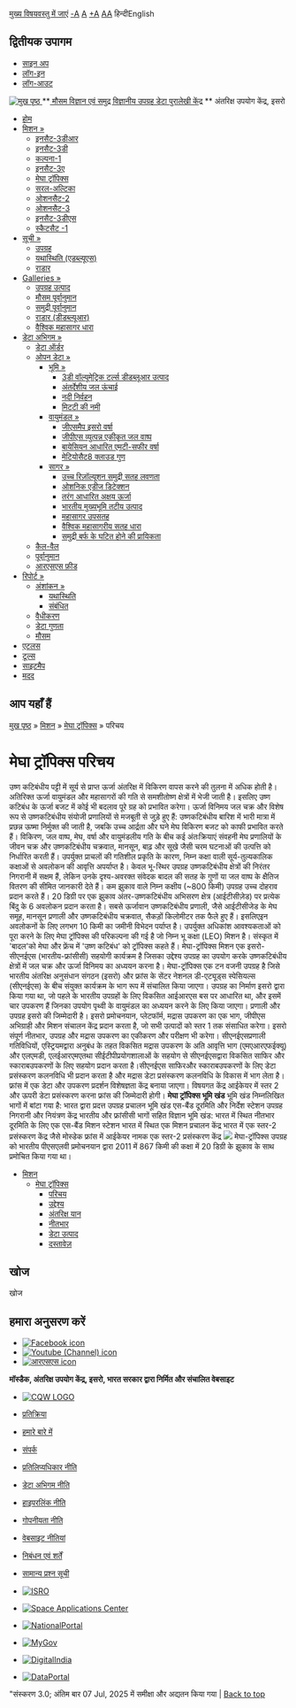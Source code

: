 [मुख्य विषयवस्तु में जाएं](https://www.mosdac.gov.in/megha-tropiques-introduction?language=hi#main-content "Skip to main Content")
[-A](javascript:;) [A](javascript:;) [+A](javascript:;)
[A](javascript:drupalHighContrast.enableStyles\(\))[A](javascript:drupalHighContrast.disableStyles\(\))
हिन्दीEnglish
## द्वितीयक उपागम
  * [साइन अप](https://www.mosdac.gov.in/internal/registration?language=hi)
  * [लॉग-इन](https://www.mosdac.gov.in/internal/uops?language=hi)
  * [लॉग-आउट](https://www.mosdac.gov.in/internal/logout?language=hi)

[ ![मुख पृष्ठ](https://www.mosdac.gov.in/sites/default/files/mosdac_small.png) ](https://www.mosdac.gov.in/?language=hi "मुख पृष्ठ")
**[ मौसम विज्ञान एवं समुद्र विज्ञानीय उपग्रह डेटा पुरालेखी केंद्र](https://www.mosdac.gov.in/?language=hi "मुख पृष्ठ") **
अंतरिक्ष उपयोग केंद्र, इसरो 
  * [होम](https://www.mosdac.gov.in/?language=hi)
  * [मिशन »](https://www.mosdac.gov.in/megha-tropiques-introduction?language=hi)
    * [इनसैट-3डीआर](https://www.mosdac.gov.in/insat-3dr?language=hi)
    * [इनसैट-3डी](https://www.mosdac.gov.in/insat-3d?language=hi)
    * [कल्पना-1](https://www.mosdac.gov.in/kalpana-1?language=hi)
    * [इनसैट-3ए](https://www.mosdac.gov.in/insat-3a?language=hi)
    * [मेघा ट्रॉपिक्स](https://www.mosdac.gov.in/megha-tropiques?language=hi)
    * [सरल-अल्टिका](https://www.mosdac.gov.in/saral-altika?language=hi)
    * [ओशनसैट-2](https://www.mosdac.gov.in/oceansat-2?language=hi)
    * [ओशनसैट-3](https://www.mosdac.gov.in/oceansat-3?language=hi)
    * [इनसैट-3डीएस](https://www.mosdac.gov.in/insat-3ds?language=hi)
    * [स्कैटसैट -1](https://www.mosdac.gov.in/scatsat-1?language=hi)
  * [सूची »](https://www.mosdac.gov.in/megha-tropiques-introduction?language=hi)
    * [उपग्रह](https://www.mosdac.gov.in/internal/catalog-satellite?language=hi)
    * [यथास्थिति (एडब्ल्यूएस)](https://www.mosdac.gov.in/internal/catalog-insitu?language=hi)
    * [राडार](https://www.mosdac.gov.in/internal/catalog-radar?language=hi)
  * [Galleries »](https://www.mosdac.gov.in/megha-tropiques-introduction?language=hi)
    * [ उपग्रह उत्पाद](https://www.mosdac.gov.in/internal/gallery?language=hi)
    * [मौसम पूर्वानुमान](https://www.mosdac.gov.in/internal/gallery/weather?language=hi)
    * [समुद्री पूर्वानुमान](https://www.mosdac.gov.in/internal/gallery/ocean?language=hi)
    * [राडार (डीडब्ल्यूआर)](https://www.mosdac.gov.in/internal/gallery/dwr?language=hi)
    * [वैश्विक महासागर धारा](https://www.mosdac.gov.in/internal/gallery/current?language=hi)
  * [डेटा अभिगम »](https://www.mosdac.gov.in/megha-tropiques-introduction?language=hi)
    * [डेटा ऑर्डर](https://www.mosdac.gov.in/internal/uops?language=hi)
    * [ओपन डेटा »](https://www.mosdac.gov.in/megha-tropiques-introduction?language=hi)
      * [भूमि »](https://www.mosdac.gov.in/megha-tropiques-introduction?language=hi)
        * [3डी वॉल्यूमेट्रिक टर्ल्स डीडब्लूआर उत्पाद](https://www.mosdac.gov.in/3d-volumetric-terls-dwrproduct?language=hi)
        * [अंतर्देशीय जल ऊंचाई](https://www.mosdac.gov.in/inland-water-height?language=hi)
        * [नदी निर्वहन](https://www.mosdac.gov.in/river-discharge?language=hi)
        * [मिटटी की नमी](https://www.mosdac.gov.in/soil-moisture-0?language=hi)
      * [वायुमंडल »](https://www.mosdac.gov.in/megha-tropiques-introduction?language=hi)
        * [जीएसमैप इसरो वर्षा](https://www.mosdac.gov.in/gsmap-isro-rain?language=hi)
        * [जीपीएस व्युत्पन्न एकीकृत जल वाष्प](https://www.mosdac.gov.in/gps-derived-integrated-water-vapour?language=hi)
        * [बायेसियन आधारित एमटी-सफीर वर्षा](https://www.mosdac.gov.in/bayesian-based-mt-saphir-rainfall?language=hi)
        * [मेटियोसैट8 क्लाउड गुण](https://www.mosdac.gov.in/meteosat8-cloud-properties?language=hi)
      * [सागर »](https://www.mosdac.gov.in/megha-tropiques-introduction?language=hi)
        * [उच्च रिज़ॉल्यूशन समुद्री सतह लवणता](https://www.mosdac.gov.in/high-resolution-sea-surface-salinity?language=hi)
        * [ओशनिक एडीज डिटेक्शन](https://www.mosdac.gov.in/oceanic-eddies-detection?language=hi)
        * [तरंग आधारित अक्षय ऊर्जा](https://www.mosdac.gov.in/wave-based-renewable-energy?language=hi)
        * [भारतीय मुख्यभूमि तटीय उत्पाद](https://www.mosdac.gov.in/indian-mainland-coastal-product?language=hi)
        * [महासागर उपसतह](https://www.mosdac.gov.in/global-ocean-surface-current?language=hi)
        * [वैश्विक महासागरीय सतह धारा](https://www.mosdac.gov.in/ocean-subsurface?language=hi)
        * [समुद्री बर्फ के घटित होने की प्रायिकता](https://www.mosdac.gov.in/sea-ice-occurrence-probability?language=hi)
    * [कैल-वैल](https://www.mosdac.gov.in/internal/calval-data?language=hi)
    * [पूर्वानुमान](https://www.mosdac.gov.in/internal/forecast-menu?language=hi)
    * [ आरएसएस फ़ीड](https://www.mosdac.gov.in/rss-feed?language=hi "
आरएसएस फ़ीड")
  * [रिपोर्ट »](https://www.mosdac.gov.in/megha-tropiques-introduction?language=hi)
    * [अंशांकन »](https://www.mosdac.gov.in/megha-tropiques-introduction?language=hi)
      * [यथास्थिति](https://www.mosdac.gov.in/insitu?language=hi)
      * [संबंधित](https://www.mosdac.gov.in/calibration-reports?language=hi)
    * [वैधीकरण](https://www.mosdac.gov.in/validation-reports?language=hi)
    * [डेटा गुणता](https://www.mosdac.gov.in/data-quality?language=hi)
    * [मौसम](https://www.mosdac.gov.in/weather-reports?language=hi)
  * [एटलस](https://www.mosdac.gov.in/atlases?language=hi)
  * [टूल्स](https://www.mosdac.gov.in/tools?language=hi)
  * [साइटमैप](https://www.mosdac.gov.in/sitemap?language=hi)
  * [मदद](https://www.mosdac.gov.in/help?language=hi)


## आप यहाँ हैं
[मुख पृष्ठ](https://www.mosdac.gov.in/?language=hi) » [मिशन](https://www.mosdac.gov.in/megha-tropiques-introduction?language=hi) » [मेघा ट्रॉपिक्स](https://www.mosdac.gov.in/megha-tropiques?language=hi) » परिचय
# मेघा ट्रॉपिक्स परिचय
उष्ण कटिबंधीय पट्टी में सूर्य से प्राप्त ऊर्जा अंतरिक्ष में विकिरण वापस करने की तुलना में अधिक होती है। अतिरिक्त ऊर्जा वायुमंडल और महासागरों की गति से समशीतोष्ण क्षेत्रों में भेजी जाती है। इसलिए उष्ण कटिबंध के ऊर्जा बजट में कोई भी बदलाव पूरे ग्रह को प्रभावित करेगा। ऊर्जा विनिमय जल चक्र और विशेष रूप से उष्णकटिबंधीय संयोजी प्रणालियों से मजबूती से जुड़े हुए हैं: उष्णकटिबंधीय बारिश में भारी मात्रा में प्रछन्न ऊष्मा निर्मुक्त की जाती है, जबकि उच्च आर्द्रता और घने मेघ विकिरण बजट को काफी प्रभावित करते हैं। विकिरण, जल वाष्प, मेघ, वर्षा और वायुमंडलीय गति के बीच कई अंतःक्रियाएं संवहनी मेघ प्रणालियों के जीवन चक्र और उष्णकटिबंधीय चक्रवात, मानसून, बाढ़ और सूखे जैसी चरम घटनाओं की उत्पत्ति को निर्धारित करती हैं। उपर्युक्त प्राचलों की गतिशील प्रकृति के कारण, निम्न कक्षा वाली सूर्य-तुल्यकालिक कक्षाओं से अवलोकन की आवृत्ति अपर्याप्त है। केवल भू-स्थिर उपग्रह उष्णकटिबंधीय क्षेत्रों की निरंतर निगरानी में सक्षम हैं, लेकिन उनके दृश्य-अवरक्त संवेदक बादल की सतह के गुणों या जल वाष्प के क्षैतिज वितरण की सीमित जानकारी देते हैं।
कम झुकाव वाले निम्न कक्षीय (~800 किमी) उपग्रह उच्च दोहराव प्रदान करते हैं। 20 डिग्री पर एक झुकाव अंतर-उष्णकटिबंधीय अभिसरण क्षेत्र (आईटीसीज़ेड) पर प्रत्येक बिंदु के 6 अवलोकन प्रदान करता है। सबसे ऊर्जावान उष्णकटिबंधीय प्रणाली, जैसे आईटीसीजेड के मेघ समूह, मानसून प्रणाली और उष्णकटिबंधीय चक्रवात, सैकड़ों किलोमीटर तक फैले हुए हैं। इसलिएइन अवलोकनों के लिए लगभग 10 किमी का जमीनी विभेदन पर्याप्त है।
उपर्युक्त अधिकांश आवश्यकताओं को पूरा करने के लिए मेघा ट्रॉपिक्स की परिकल्पना की गई है जो निम्न भू कक्षा (LEO) मिशन है। संस्कृत में 'बादल'को मेघा और फ्रेंच में 'उष्ण कटिबंध' को ट्रॉपिक्स कहते हैं। मेघा-ट्रॉपिक्स मिशन एक इसरो-सीएनईएस (भारतीय-फ्रांसीसी) सहयोगी कार्यक्रम है जिसका उद्देश्य उपग्रह का उपयोग करके उष्णकटिबंधीय क्षेत्रों में जल चक्र और ऊर्जा विनिमय का अध्ययन करना है।
मेघा-ट्रॉपिक्स एक टन वजनी उपग्रह है जिसे भारतीय अंतरिक्ष अनुसंधान संगठन (इसरो) और फ्रांस के सेंटर नेशनल डी-एट्यूड्स स्पेसियल्स (सीएनईएस) के बीच संयुक्त कार्यक्रम के भाग रूप में संचालित किया जाएगा। उपग्रह का निर्माण इसरो द्वारा किया गया था, जो पहले के भारतीय उपग्रहों के लिए विकसित आईआरएस बस पर आधारित था, और इसमें चार उपकरण हैं जिनका उपयोग पृथ्वी के वायुमंडल का अध्ययन करने के लिए किया जाएगा।
प्रणाली और उपग्रह इसरो की जिम्मेदारी है। इसरो प्रमोचनयान, प्लेटफॉर्म, मद्रास उपकरण का एक भाग, जीपीएस अभिग्राही और मिशन संचालन केंद्र प्रदान करता है, जो सभी उत्पादों को स्तर 1 तक संसाधित करेगा। इसरो संपूर्ण नीतभार, उपग्रह और मद्रास उपकरण का एकीकरण और परीक्षण भी करेगा।
सीएनईएसप्रणाली गतिविधियों, एस्ट्रियमद्वारा अनुबंध के तहत विकसित मद्रास उपकरण के अति आवृत्ति भाग (एमएआरएफईक्यू) और एलएमडी, एलईआरएमएतथा सीईटीपीप्रयोगशालाओं के सहयोग से सीएनईएसद्वारा विकसित साफिर और स्काराबउपकरणों के लिए सहयोग प्रदान करता है।सीएनईएस साफिरऔर स्काराबउपकरणों के लिए डेटा प्रसंस्करण कलनविधि भी प्रदान करता है और मद्रास डेटा प्रसंस्करण कलनविधि के विकास में भाग लेता है। फ्रांस में एक डेटा और उपकरण प्रदर्शन विशेषज्ञता केंद्र बनाया जाएगा। विषयगत केंद्र आईकेयर में स्तर 2 और ऊपरी डेटा प्रसंस्करण करना फ्रांस की जिम्मेदारी होगी। 
**मेघा ट्रॉपिक्स भूमि खंड**
भूमि खंड निम्नलिखित भागों में बांटा गया है:
भारत द्वारा प्रदत्त उपग्रह प्रचालन भूमि खंड
एस-बैंड दूरमिति और निर्देश स्टेशन
उपग्रह निगरानी और नियंत्रण केंद्र
भारतीय और फ्रांसीसी भागों सहित विज्ञान भूमि खंड:
भारत में स्थित नीतभार दूरमिति के लिए एक एस-बैंड मिशन स्टेशन
भारत में स्थित एक मिशन प्रचालन केंद्र
भारत में एक स्तर-2 प्रसंस्करण केंद्र जैसे मोस्डेक
फ्रांस में आईकेयर नामक एक स्तर-2 प्रसंस्करण केंद्र
![](https://www.mosdac.gov.in/images/grnd-seg.JPG)
मेघा-ट्रॉपिक्स उपग्रह को भारतीय पीएसएलवी प्रमोचनयान द्वारा 2011 में 867 किमी की कक्षा में 20 डिग्री के झुकाव के साथ प्रमोचित किया गया था।
  * [मिशन](https://www.mosdac.gov.in/megha-tropiques-introduction?language=hi)
    * [मेघा ट्रॉपिक्स](https://www.mosdac.gov.in/megha-tropiques?language=hi)
      * [परिचय](https://www.mosdac.gov.in/megha-tropiques-introduction?language=hi)
      * [उद्देश्य](https://www.mosdac.gov.in/megha-tropiques-objectives?language=hi)
      * [अंतरिक्ष यान](https://www.mosdac.gov.in/megha-tropiques-spacecraft?language=hi)
      * [नीतभार](https://www.mosdac.gov.in/megha-tropiques-payloads?language=hi)
      * [डेटा उत्पाद](https://www.mosdac.gov.in/internal/catalog-meghatropiques?language=hi)
      * [दस्तावेज़](https://www.mosdac.gov.in/megha-tropiques-references?language=hi)


## खोज
खोज 
## हमारा अनुसरण करें
  * [![Facebook icon](https://www.mosdac.gov.in/sites/all/modules/social_media_links/libraries/elegantthemes/PNG/facebook.png)](https://www.facebook.com/mosdac.sac.isro "Facebook")
  * [![Youtube \(Channel\) icon](https://www.mosdac.gov.in/sites/all/modules/social_media_links/libraries/elegantthemes/PNG/youtube.png)](http://www.youtube.com/channel/UCDVkai9WIgY2ZgrlF_08Yeg "Youtube \(Channel\)")
  * [![आरएसएस icon](https://www.mosdac.gov.in/sites/all/modules/social_media_links/libraries/elegantthemes/PNG/rss.png)](https://www.mosdac.gov.in/?language=hirss.xml "आरएसएस")


**मॉस्डैक, अंतरिक्ष उपयोग केंद्र, इसरो, भारत सरकार द्वारा निर्मित और संचालित वेबसाइट**
  * [![CQW LOGO](https://www.mosdac.gov.in/docs/cqw_logo.gif)](https://www.mosdac.gov.in/docs/STQC.pdf "Quality Certificate")


  * [प्रतिक्रिया](https://www.mosdac.gov.in/mosdac-feedback?language=hi)
  * [हमारे बारे में](https://www.mosdac.gov.in/about-us?language=hi)
  * [संपर्क](https://www.mosdac.gov.in/contact-us?language=hi)
  * [प्रतिलिप्यधिकार नीति](https://www.mosdac.gov.in/node/1268?language=hi)
  * [डेटा अभिगम नीति](https://www.mosdac.gov.in/node/1267?language=hi)
  * [हाइपरलिंक नीति](https://www.mosdac.gov.in/node/1269?language=hi)
  * [गोपनीयता नीति](https://www.mosdac.gov.in/node/1270?language=hi)
  * [वेबसाइट नीतियां](https://www.mosdac.gov.in/website-policies?language=hi)
  * [निबंधन एवं शर्तें](https://www.mosdac.gov.in/node/1271?language=hi)
  * [सामान्य प्रश्न सूची](https://www.mosdac.gov.in/faq-page?language=hi)


  * [![ISRO](https://www.mosdac.gov.in/sites/default/files/styles/thumbnail/public/logo-transparent.png?itok=IUS20l-w)](http://www.isro.gov.in)
  * [![Space Applications Center](https://www.mosdac.gov.in/sites/default/files/styles/thumbnail/public/saclogo.png?itok=_Jv4AuIn)](http://www.sac.gov.in)
  * [![NationalPortal](https://www.mosdac.gov.in/sites/default/files/styles/thumbnail/public/india-gov_0.png?itok=yssAPH3m)](http://www.india.gov.in)
  * [![MyGov](https://www.mosdac.gov.in/sites/default/files/styles/thumbnail/public/mygov_0.png?itok=Po-dzdT3)](http://mygov.in/)
  * [![DigitalIndia](https://www.mosdac.gov.in/sites/default/files/styles/thumbnail/public/digital-india_0.png?itok=ntlP7atE)](http://www.digitalindia.gov.in/)
  * [![DataPortal](https://www.mosdac.gov.in/sites/default/files/styles/thumbnail/public/data-gov.png?itok=qYA78FgB)](http://data.gov.in)


"संस्करण 3.0; अंतिम बार 07 Jul, 2025 में समीक्षा और अद्यतन किया गया | 
[](https://www.mosdac.gov.in/megha-tropiques-introduction?language=hi "Previous")[](https://www.mosdac.gov.in/megha-tropiques-introduction?language=hi "अगला")
[](https://www.mosdac.gov.in/megha-tropiques-introduction?language=hi)
[](https://www.mosdac.gov.in/megha-tropiques-introduction?language=hi "Previous")[](https://www.mosdac.gov.in/megha-tropiques-introduction?language=hi "अगला")
[](https://www.mosdac.gov.in/megha-tropiques-introduction?language=hi "Close")[](https://www.mosdac.gov.in/megha-tropiques-introduction?language=hi)[](https://www.mosdac.gov.in/megha-tropiques-introduction?language=hi)[](https://www.mosdac.gov.in/megha-tropiques-introduction?language=hi "Pause Slideshow")[](https://www.mosdac.gov.in/megha-tropiques-introduction?language=hi "Play Slideshow")
[Back to top](https://www.mosdac.gov.in/megha-tropiques-introduction?language=hi#top)
